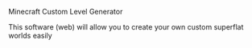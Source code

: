 Minecraft Custom Level Generator

This software (web) will allow you to create your own custom superflat worlds easily